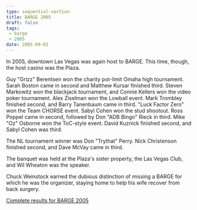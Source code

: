```yaml
---
type: sequential-section
title: BARGE 2005
draft: false
tags:
 - barge
 - 2005
date: 2005-09-01
---
```


In 2005, downtown Las Vegas was again host to BARGE. This time, though, the
host casino was the Plaza. 

Guy &quot;Grizz&quot; Berentsen won the charity pot-limit Omaha high
tournament. Sarah Boston came in second and Matthew Kursar finished third.
Steven Markowitz won the blackjack tournament, and Connie Kellers won the video
poker tournament.  Alex Ziselman won the Lowball event. Mark Trombley finished
second, and Barry Tanenbaum came in third.  &quot;Luck Factor Zero&quot; won
the Team CHORSE event.  Sabyl Cohen won the stud shootout. Ross Poppel came in
second, followed by Don &quot;ADB Bingo&quot; Rieck in third.  Mike
&quot;Oz&quot; Osborne won the ToC-style event. David Kuznick finished second,
and Sabyl Cohen was third.

The NL tournament winner was Don &quot;Trythat&quot; Perry. Nick Christenson
finished second, and Dave McVay came in third.

The banquet was held at the Plaza's sister property, the Las Vegas Club, and
Wil Wheaton was the speaker.

Chuck Weinstock earned the dubious distinction of missing a BARGE for which he
was the organizer, staying home to help his wife recover from back surgery.

[Complete results for BARGE 2005](/barge/results/2005)

